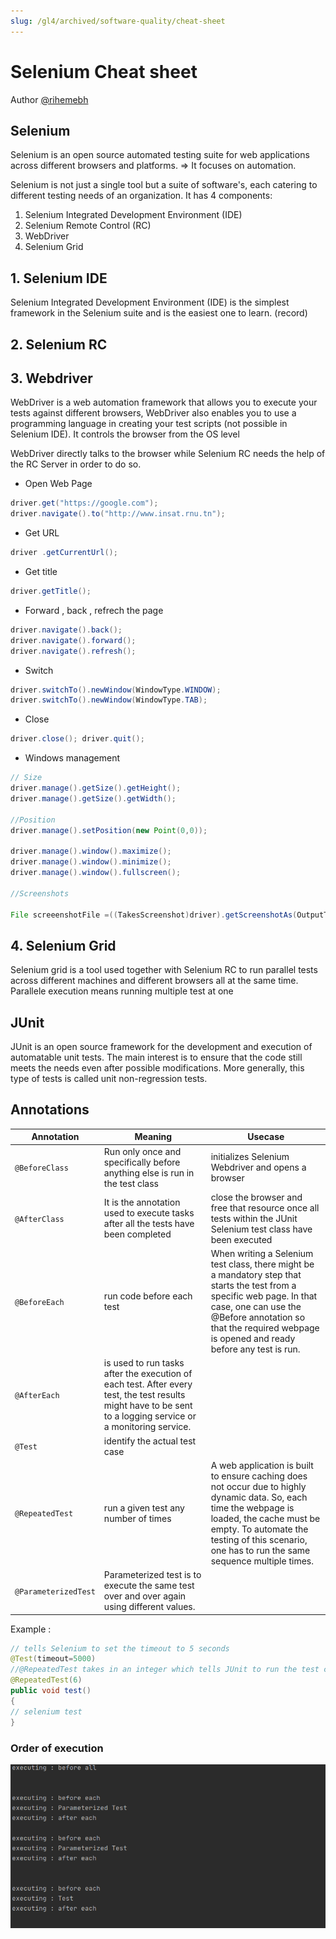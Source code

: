 ```yaml
---
slug: /gl4/archived/software-quality/cheat-sheet
---
```



# Selenium Cheat sheet

Author [@rihemebh](https://github.com/rihemebh)

## Selenium

Selenium is an open source automated testing suite for web applications across different browsers and platforms.
=> It focuses on automation.

Selenium is not just a single tool but a suite of software's, each catering to different testing needs of an organization.
It has 4 components:

1. Selenium Integrated Development Environment (IDE)
2. Selenium Remote Control (RC)
3. WebDriver
4. Selenium Grid

## 1. Selenium IDE

Selenium Integrated Development Environment (IDE) is the simplest framework
in the Selenium suite and is the easiest one to learn. (record)

## 2. Selenium RC

## 3. Webdriver

WebDriver is a web automation framework that allows you to execute your tests against different browsers,
WebDriver also enables you to use a programming language in creating your test scripts (not possible in Selenium IDE).
It controls the browser from the OS level

WebDriver directly talks to the browser while Selenium RC needs the help of the RC Server in order to do so.

- Open Web Page

```Java
driver.get("https://google.com");
driver.navigate().to("http://www.insat.rnu.tn");
```

- Get URL

```Java
driver .getCurrentUrl();
```

- Get title

```Java
driver.getTitle();
```

- Forward , back , refrech the page

```Java
driver.navigate().back();
driver.navigate().forward();
driver.navigate().refresh();
```

- Switch

```Java
driver.switchTo().newWindow(WindowType.WINDOW);
driver.switchTo().newWindow(WindowType.TAB);
```

- Close

```Java
driver.close(); driver.quit();
```

- Windows management

```Java
// Size
driver.manage().getSize().getHeight();
driver.manage().getSize().getWidth();

//Position
driver.manage().setPosition(new Point(0,0));

driver.manage().window().maximize();
driver.manage().window().minimize();
driver.manage().window().fullscreen();

//Screenshots

File screeenshotFile =((TakesScreenshot)driver).getScreenshotAs(OutputType.FILE);
```

## 4. Selenium Grid

Selenium grid is a tool used together with Selenium RC to run parallel tests across different machines and different browsers all at the same time.
Parallele execution means running multiple test at one

## JUnit

JUnit is an open source framework for the development and execution of automatable unit tests. The main interest is to ensure that the code still meets the needs even after possible modifications. More generally, this type of tests is called unit non-regression tests.

## Annotations

|Annotation|Meaning |Usecase|
|---|---|---|
|``@BeforeClass``|Run only once and specifically before anything else is run in the test class|initializes Selenium Webdriver and opens a browser|
|``@AfterClass``|It is the annotation used to execute tasks after all the tests have been completed|close the browser and free that resource once all tests within the JUnit Selenium test class have been executed|
|``@BeforeEach``|run code before each test|When writing a Selenium test class, there might be a mandatory step that starts the test from a specific web page. In that case, one can use the @Before annotation so that the required webpage is opened and ready before any test is run.|
|``@AfterEach``|is used to run tasks after the execution of each test. After every test, the test results might have to be sent to a logging service or a monitoring service.||
|``@Test``|identify the actual test case||
|``@RepeatedTest``|run a given test any number of times|A web application is built to ensure caching does not occur due to highly dynamic data. So, each time the webpage is loaded, the cache must be empty. To automate the testing of this scenario, one has to run the same sequence multiple times.|
|``@ParameterizedTest``|Parameterized test is to execute the same test over and over again using different values.||
Example :

```java
// tells Selenium to set the timeout to 5 seconds
@Test(timeout=5000)
//@RepeatedTest takes in an integer which tells JUnit to run the test called “test” 6 times.
@RepeatedTest(6)
public void test()
{
// selenium test
}
```

### Order of execution

![order_of_execution](assets/order_of_execution.png)
